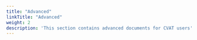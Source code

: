 ```yaml
---
title: "Advanced"
linkTitle: "Advanced"
weight: 2
description: 'This section contains advanced documents for CVAT users'
---
```

